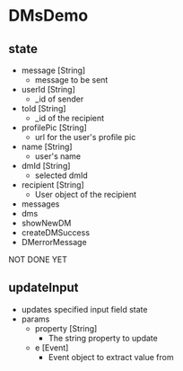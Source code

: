 # DMsDemo

## state
- message [String]
    - message to be sent
- userId [String]
    - _id of sender
- toId  [String]
    - _id of the recipient
- profilePic [String]
    - url for the user's profile pic
- name [String]
    - user's name
- dmId [String]
    - selected dmId
- recipient [String]
    - User object of the recipient
- messages
- dms
- showNewDM
- createDMSuccess
- DMerrorMessage

NOT DONE YET


## updateInput
- updates specified input field state
- params
    - property [String]
        - The string property to update
    - e [Event]
        - Event object to extract value from